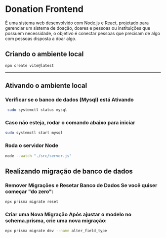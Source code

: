 # Donation Frontend

 É uma sistema web desenvolvido com Node.js e React, projetado para gerenciar um sistema de doação, doares e pessoas ou instituições que possuem necessidade, o objetivo é conectar pessoas que precisam de algo com pessoas disposta a doar algo.

 ## Criando o ambiente local ##

 ```bash
npm create vite@latest
```




_____________________________________



 ## Ativando o ambiente local ##

 ### Verificar se o banco de dados (Mysql) está Ativando ###

```bash
 sudo systemctl status mysql
```

### Caso não esteja, rodar o comando abaixo para iniciar ###

```bash
sudo systemctl start mysql
```

### Roda o servidor Node ###

```bash
node --watch "./src/server.js"
```

 ## Realizando migração de banco de dados ##

 ### Remover Migrações e Resetar Banco de Dados Se você quiser começar "do zero": ###

```bash
npx prisma migrate reset
```

 ### Criar uma Nova Migração Após ajustar o modelo no schema.prisma, crie uma nova migração: ###

```bash
npx prisma migrate dev --name alter_field_type
```